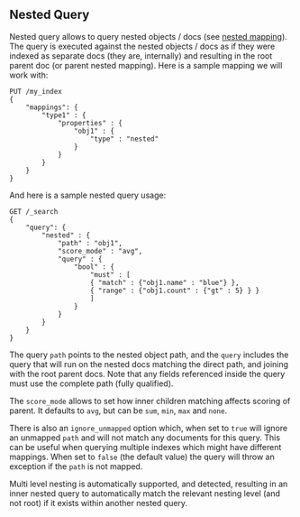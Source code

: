 ## Nested Query

Nested query allows to query nested objects / docs (see [nested mapping](nested.html "Nested datatype")). The query is executed against the nested objects / docs as if they were indexed as separate docs (they are, internally) and resulting in the root parent doc (or parent nested mapping). Here is a sample mapping we will work with:
    
    
    PUT /my_index
    {
        "mappings": {
            "type1" : {
                "properties" : {
                    "obj1" : {
                        "type" : "nested"
                    }
                }
            }
        }
    }

And here is a sample nested query usage:
    
    
    GET /_search
    {
        "query": {
            "nested" : {
                "path" : "obj1",
                "score_mode" : "avg",
                "query" : {
                    "bool" : {
                        "must" : [
                        { "match" : {"obj1.name" : "blue"} },
                        { "range" : {"obj1.count" : {"gt" : 5} } }
                        ]
                    }
                }
            }
        }
    }

The query `path` points to the nested object path, and the `query` includes the query that will run on the nested docs matching the direct path, and joining with the root parent docs. Note that any fields referenced inside the query must use the complete path (fully qualified).

The `score_mode` allows to set how inner children matching affects scoring of parent. It defaults to `avg`, but can be `sum`, `min`, `max` and `none`.

There is also an `ignore_unmapped` option which, when set to `true` will ignore an unmapped `path` and will not match any documents for this query. This can be useful when querying multiple indexes which might have different mappings. When set to `false` (the default value) the query will throw an exception if the `path` is not mapped.

Multi level nesting is automatically supported, and detected, resulting in an inner nested query to automatically match the relevant nesting level (and not root) if it exists within another nested query.
